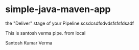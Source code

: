 # simple-java-maven-app


the "Deliver" stage of your Pipeline.scsdcsdfsdvdsfsfsfdsadf


This is santosh verma pipe. from local



Santosh Kumar Verma
